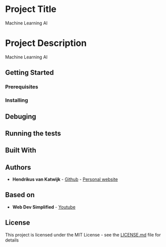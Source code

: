 # Project Title

Machine Learning AI

# Project Description

Machine Learning AI


## Getting Started


### Prerequisites


### Installing


## Debuging


## Running the tests


## Built With

## Authors

* **Hendrikus van Katwijk** - [Github](https://github.com/vankatwijk) - [Personal website](https://hpvk.com)

## Based on

* **Web Dev Simplified** - [Youtube](https://www.youtube.com/watch?v=60c4rMq-aH0)

## License

This project is licensed under the MIT License - see the [LICENSE.md](LICENSE.md) file for details
